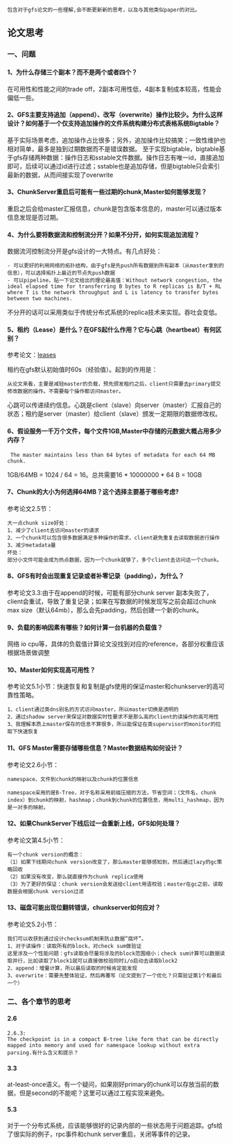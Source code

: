 ```
包含对于gfs论文的一些理解,会不断更新新的思考，以及与其他类似paper的对比。
```
## 论文思考
### 一、问题
#### 1、为什么存储三个副本？而不是两个或者四个？
在可用性和性能之间的trade off，2副本可用性低，4副本复制成本较高，性能会偏低一些。

#### 2、GFS主要支持追加（append）、改写（overwrite）操作比较少。为什么这样设计？如何基于一个仅支持追加操作的文件系统构建分布式表格系统Bigtable？
基于实际场景考虑，追加操作占比很多；另外，追加操作比较搞笑；一致性维护也相对简单，最多是独到过期数据而不是错误数据。
至于实现bigtable，bigtable基于gfs存储两种数据：操作日志和sstable文件数据。操作日志有唯一id，直接追加即可，后续可以通过id进行过滤；sstable也是追加存储，但是bigtable只会索引最新的数据，从而间接实现了overwrite

#### 3、ChunkServer重启后可能有一些过期的chunk,Master如何能够发现？
重启之后会给master汇报信息，chunk是包含版本信息的，master可以通过版本信息发现是否过期。

#### 4、为什么要将数据流和控制流分开？如果不分开，如何实现追加流程？
数据流河控制流分开是gfs设计的一大特点。有几点好处：
	
	- 可以更好的利用网络的拓扑结构，由于gfs是先push所有数据到所有副本（从master拿到的信息），可以选择拓扑上最近的节点先push数据
	- 可以pipeline，贴一下论文给出的理论最高值：Without network congestion, the ideal elapsed time for transferring B bytes to R replicas is B/T + RL where T is the network throughput and L is latency to transfer bytes between two machines. 

不分开的话可以采用类似于传统分布式系统的replica技术来实现。吞吐会变低。

#### 5、租约（Lease）是什么？在GFS起什么作用？它与心跳（heartbeat）有何区别？
参考论文：[leases](http://web.eecs.umich.edu/~mosharaf/Readings/Leases.pdf)

租约在gfs默认初始值时60s（经验值）。起到的作用是：

```
从论文来看，主要是减轻master的负载，预先颁发租约之后，client只需要去primary提交修改数据的操作。不需要每个操作都访问master。
```
心跳可以传递续约信息。心跳是client（slave）向server（master）汇报自己的状态；租约是server（master）给client（slave）颁发一定期限的数据修改权。

#### 6、假设服务一千万个文件，每个文件1GB,Master中存储的元数据大概占用多少内存？
```
 The master maintains less than 64 bytes of metadata for each 64 MB chunk.
```
1GB/64MB = 1024 / 64 = 16。总共需要16 * 10000000 * 64 B = 10GB

#### 7、Chunk的大小为何选择64MB？这个选择主要基于哪些考虑?
参考论文2.5节：

```
大一点chunk size好处：
1、减少了client去访问master的请求
2、一个chunk可以包含很多数据满足多种操作的需求，client避免重复去读取数据进行操作
3、减少metadata量
坏处：
部分小文件可能会成为热点数据，因为一个chunk就够了，多个client去访问这一个chunk。

```

#### 8、GFS有时会出现重复记录或者补零记录（padding），为什么？
参考论文3.3:由于在append的时候，可能有部分chunk server 副本失败了，client会重试，导致了重复记录；如果在写数据的时候发现写之前会超过chunk max size（默认64mb），那么会先padding，然后创建一个新的chunk。

#### 9、负载的影响因素有哪些？如何计算一台机器的负载值？
网络 io cpu等，具体的负载值计算论文没找到对应的reference，各部分权重应该根据场景做调整

#### 10、Master如何实现高可用性？
参考论文5.1小节：快速恢复和复制是gfs使用的保证master和chunkserver的高可靠性策略。

```
1、client通过类dns别名的方式访问master，所以master切换是透明的
2、通过shadow server来保证对数据实时性要求不是那么高的client的读操作的高可用性
3、我理解本质上master保存的信息不算很多，所以能保证在类supervisor的monitor的拉取下快速恢复
```

#### 11、GFS Master需要存储哪些信息？Master数据结构如何设计？
参考论文2.6小节：

```
namespace、文件到chunk的映射以及chunk的位置信息

namespace采用的是B-Tree，对于名称采用前缀压缩的方法，节省空间；（文件名，chunk index）到chunk的映射，hashmap；chunk到chunk的位置信息，用multi_hashmap，因为是一对多的映射。
```

#### 12、如果ChunkServer下线后过一会重新上线，GFS如何处理？
参考论文第4.5小节：

```
有一个chunk version的概念：
（1）如果下线期间chunk version改变了，那么master能够感知到，然后通过lazy的gc策略回收
（2）如果没有改变，那么就直接作为chunk replica使用
（3）为了更好的保证：chunk version会发送给client用语校验；master在gc之前，读取数据会根据chunk version过滤
```

#### 13、磁盘可能出现位翻转错误，chunkserver如何应对？
参考论文5.2小节：

```
我们可以收获到通过设计checksum机制来防止数据“腐坏”。
1、对于读操作：读取所有的block，对check sum做验证
这里涉及一个性能问题：gfs读取会尽量将涉及的block范围缩小；check sum计算可以数据读取并行，比如读取了block1就可以直接做校验同时i/o启动去读取block2
2、append：增量计算，所以最后读取的时候肯定能发现
3、overwrite：需要先整体验证，然后再覆写（论文提到了一个优化？只需验证第1个和最后一个）
```

### 二、各个章节的思考
#### 2.6
```
2.6.3:
The checkpoint is in a compact B-tree like form that can be directly mapped into memory and used for namespace lookup without extra parsing.有什么含义和提示？
```
#### 3.3
at-least-once语义。有一个疑问，如果刚好primary的chunk可以存放当前的数据，但是second的不能呢？这里可以通过工程实现来避免。

#### 5.3
对于一个分布式系统，应该能够很好的记录内部的一些状态用于问题追踪。gfs给了很实际的例子，rpc事件和chunk server重启，关闭等事件的记录。

